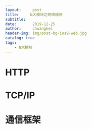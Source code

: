 ```yaml
---
layout:     post
title:     N大模块之网络模块
subtitle:   
date:       2019-12-25
author:     chuangkel
header-img: img/post-bg-ios9-web.jpg
catalog: true
tags:
    - N大模块
---
```


# HTTP



# TCP/IP



# 通信框架
